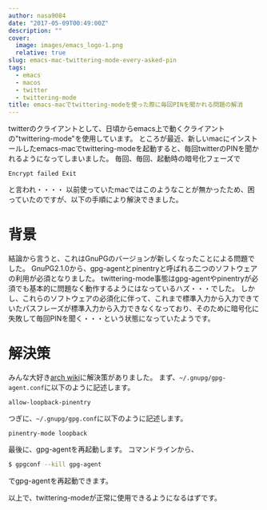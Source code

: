 ```yaml
---
author: nasa9084
date: "2017-05-09T00:49:00Z"
description: ""
cover:
  image: images/emacs_logo-1.png
  relative: true
slug: emacs-mac-twittering-mode-every-asked-pin
tags:
  - emacs
  - macos
  - twitter
  - twittering-mode
title: emacs-macでtwittering-modeを使った際に毎回PINを聞かれる問題の解消
---
```



twitterのクライアントとして、日頃からemacs上で動くクライアントの"twittering-mode"を使用しています。
ところが最近、新しいmacにインストールしたemacs-macでtwittering-modeを起動すると、毎回twitterのPINを聞かれるようになってしまいました。
毎回、毎回、起動時の暗号化フェーズで
```
Encrypt failed Exit
```
と言われ・・・・
以前使っていたmacではこのようなことが無かったため、困っていたのですが、以下の手順により解決できました。


# 背景
結論から言うと、これはGnuPGのバージョンが新しくなったことによる問題でした。
GnuPG2.1.0から、gpg-agentとpinentryと呼ばれる二つのソフトウェアの利用が必須となりました。
twittering-mode事態はgpg-agentやpinentryが必須でも基本的に問題なく動作するようにはなっているハズ・・・でした。
しかし、これらのソフトウェアの必須化に伴って、これまで標準入力から入力できていたパスフレーズが標準入力から入力できなくなっており、そのために暗号化に失敗して毎回PINを聞く・・・という状態になっていたようです。

# 解決策
みんな大好き[arch wiki](https://wiki.archlinuxjp.org/index.php/GnuPG#.E7.84.A1.E4.BA.BA.E3.81.AE.E3.83.91.E3.82.B9.E3.83.95.E3.83.AC.E3.83.BC.E3.82.BA)に解決策がありました。
まず、`~/.gnupg/gpg-agent.conf`に以下のように記述します。
```
allow-loopback-pinentry
```

つぎに、`~/.gnupg/gpg.conf`に以下のように記述します。
```
pinentry-mode loopback
```

最後に、gpg-agentを再起動します。
コマンドラインから、
``` bash
$ gpgconf --kill gpg-agent
```
でgpg-agentを再起動できます。

以上で、twittering-modeが正常に使用できるようになるはずです。

